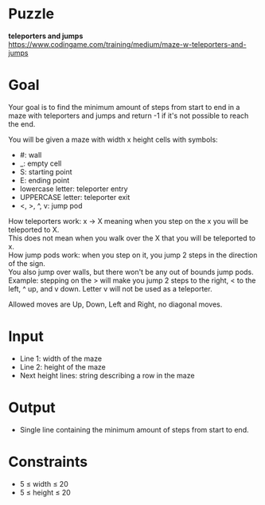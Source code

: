 # Puzzle
**teleporters and jumps** https://www.codingame.com/training/medium/maze-w-teleporters-and-jumps

# Goal
Your goal is to find the minimum amount of steps from start to end in a maze with teleporters and jumps and return -1 if it's not possible to reach the end.

You will be given a maze with width x height cells with symbols:  
- \#: wall
- _: empty cell
- S: starting point
- E: ending point
- lowercase letter: teleporter entry
- UPPERCASE letter: teleporter exit
- <, >, ^, v: jump pod

How teleporters work: x -> X meaning when you step on the x you will be teleported to X.   
This does not mean when you walk over the X that you will be teleported to x.  
How jump pods work: when you step on it, you jump 2 steps in the direction of the sign.  
You also jump over walls, but there won't be any out of bounds jump pods.   
Example: stepping on the > will make you jump 2 steps to the right, < to the left, ^ up, and v down. Letter v will not be used as a teleporter.  

Allowed moves are Up, Down, Left and Right, no diagonal moves.  

# Input
- Line 1: width of the maze
- Line 2: height of the maze
- Next height lines: string describing a row in the maze

# Output
- Single line containing the minimum amount of steps from start to end.

# Constraints
- 5 ≤ width ≤ 20
- 5 ≤ height ≤ 20
